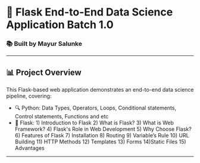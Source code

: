 # 🚀 Flask End-to-End Data Science Application Batch 1.0

### 📚 Built by Mayur Salunke

---

## 📊 Project Overview
This Flask-based web application demonstrates an end-to-end data science pipeline, covering:

- 🔍 Python: Data Types, Operators, Loops, Conditional statements, Control statements, Functions and etc
- 🧠 Flask: 1) Introduction to Flask
             2) What is Flask?
             3) What is Web Framework?
             4) Flask's Role in Web Development
             5) Why Choose Flask?
             6) Features of Flask
             7) Installation
             8) Routing
             9) Variable’s Rule
             10) URL Building
             11) HTTP Methods
             12) Templates
             13) Forms
             14)Static Files
             15) Advantages


---


